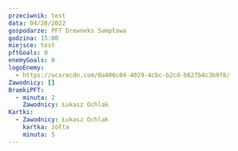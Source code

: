 ```yaml
---
przeciwnik: test
data: 04/28/2022
gospodarze: PFT Drewneks Sampława
godzina: 15:00
miejsce: test
pftGoals: 0
enemyGoals: 0
logoEnemy:
  - https://ucarecdn.com/0a406c04-4029-4cbc-b2cd-b627b4c3b9f8/
Zawodnicy: []
BramkiPFT:
  - minuta: 2
    Zawodnicy: Łukasz Ochlak
Kartki:
  - Zawodnicy: Łukasz Ochlak
    kartka: żółta
    minuta: 5
---
```

